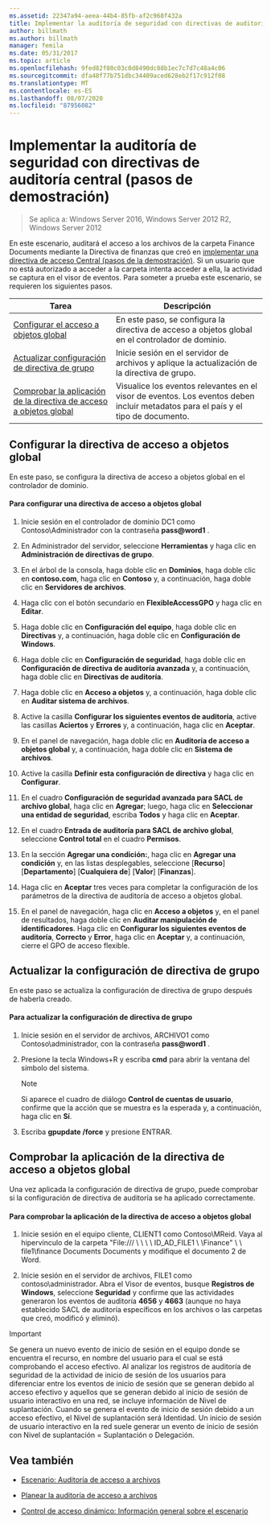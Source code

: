 ```yaml
---
ms.assetid: 22347a94-aeea-44b4-85fb-af2c968f432a
title: Implementar la auditoría de seguridad con directivas de auditoría central (pasos de demostración)
author: billmath
ms.author: billmath
manager: femila
ms.date: 05/31/2017
ms.topic: article
ms.openlocfilehash: 9fed82f80c03c0d8490dc88b1ec7c7d7c48a4c06
ms.sourcegitcommit: dfa48f77b751dbc34409aced628eb2f17c912f08
ms.translationtype: MT
ms.contentlocale: es-ES
ms.lasthandoff: 08/07/2020
ms.locfileid: "87956082"
---
```

# <a name="deploy-security-auditing-with-central-audit-policies-demonstration-steps"></a>Implementar la auditoría de seguridad con directivas de auditoría central (pasos de demostración)

>Se aplica a: Windows Server 2016, Windows Server 2012 R2, Windows Server 2012

En este escenario, auditará el acceso a los archivos de la carpeta Finance Documents mediante la Directiva de finanzas que creó en [implementar una directiva de acceso Central &#40;pasos de la demostración&#41;](Deploy-a-Central-Access-Policy--Demonstration-Steps-.md). Si un usuario que no está autorizado a acceder a la carpeta intenta acceder a ella, la actividad se captura en el visor de eventos.
Para someter a prueba este escenario, se requieren los siguientes pasos.

|Tarea|Descripción|
|--------|---------------|
|[Configurar el acceso a objetos global](Deploy-Security-Auditing-with-Central-Audit-Policies--Demonstration-Steps-.md#BKMK_1)|En este paso, se configura la directiva de acceso a objetos global en el controlador de dominio.|
|[Actualizar configuración de directiva de grupo](Deploy-Security-Auditing-with-Central-Audit-Policies--Demonstration-Steps-.md#BKMK_2)|Inicie sesión en el servidor de archivos y aplique la actualización de la directiva de grupo.|
|[Comprobar la aplicación de la directiva de acceso a objetos global](Deploy-Security-Auditing-with-Central-Audit-Policies--Demonstration-Steps-.md#BKMK_3)|Visualice los eventos relevantes en el visor de eventos. Los eventos deben incluir metadatos para el país y el tipo de documento.|

## <a name="configure-global-object-access-policy"></a><a name="BKMK_1"></a>Configurar la directiva de acceso a objetos global
En este paso, se configura la directiva de acceso a objetos global en el controlador de dominio.

#### <a name="to-configure-a-global-object-access-policy"></a>Para configurar una directiva de acceso a objetos global

1. Inicie sesión en el controlador de dominio DC1 como Contoso\Administrador con la contraseña <strong>pass@word1</strong> .

2. En Administrador del servidor, seleccione **Herramientas** y haga clic en **Administración de directivas de grupo**.

3. En el árbol de la consola, haga doble clic en **Dominios**, haga doble clic en **contoso.com**, haga clic en **Contoso** y, a continuación, haga doble clic en **Servidores de archivos**.

4. Haga clic con el botón secundario en **FlexibleAccessGPO** y haga clic en **Editar**.

5. Haga doble clic en **Configuración del equipo**, haga doble clic en **Directivas** y, a continuación, haga doble clic en **Configuración de Windows**.

6. Haga doble clic en **Configuración de seguridad**, haga doble clic en **Configuración de directiva de auditoría avanzada** y, a continuación, haga doble clic en **Directivas de auditoría**.

7. Haga doble clic en **Acceso a objetos** y, a continuación, haga doble clic en **Auditar sistema de archivos**.

8. Active la casilla **Configurar los siguientes eventos de auditoría**, active las casillas **Aciertos** y **Errores** y, a continuación, haga clic en **Aceptar**.

9. En el panel de navegación, haga doble clic en **Auditoría de acceso a objetos global** y, a continuación, haga doble clic en **Sistema de archivos**.

10. Active la casilla **Definir esta configuración de directiva** y haga clic en **Configurar**.

11. En el cuadro **Configuración de seguridad avanzada para SACL de archivo global**, haga clic en **Agregar**; luego, haga clic en **Seleccionar una entidad de seguridad**, escriba **Todos** y haga clic en **Aceptar**.

12. En el cuadro **Entrada de auditoría para SACL de archivo global**, seleccione **Control total** en el cuadro **Permisos**.

13. En la sección **Agregar una condición:**, haga clic en **Agregar una condición** y, en las listas desplegables, seleccione [**Recurso**] [**Departamento**] [**Cualquiera de**] [**Valor**] [**Finanzas**].

14. Haga clic en **Aceptar** tres veces para completar la configuración de los parámetros de la directiva de auditoría de acceso a objetos global.

15. En el panel de navegación, haga clic en **Acceso a objetos** y, en el panel de resultados, haga doble clic en **Auditar manipulación de identificadores**. Haga clic en **Configurar los siguientes eventos de auditoría**, **Correcto** y **Error**, haga clic en **Aceptar** y, a continuación, cierre el GPO de acceso flexible.

## <a name="update-group-policy-settings"></a><a name="BKMK_2"></a>Actualizar la configuración de directiva de grupo
En este paso se actualiza la configuración de directiva de grupo después de haberla creado.

#### <a name="to-update-group-policy-settings"></a>Para actualizar la configuración de directiva de grupo

1. Inicie sesión en el servidor de archivos, ARCHIVO1 como Contoso\administrador, con la contraseña <strong>pass@word1</strong> .

2. Presione la tecla Windows+R y escriba **cmd** para abrir la ventana del símbolo del sistema.

   > [!NOTE]
   > Si aparece el cuadro de diálogo **Control de cuentas de usuario**, confirme que la acción que se muestra es la esperada y, a continuación, haga clic en **Sí**.

3. Escriba **gpupdate /force** y presione ENTRAR.

## <a name="verify-that-the-global-object-access-policy-has-been-applied"></a><a name="BKMK_3"></a>Comprobar la aplicación de la directiva de acceso a objetos global
Una vez aplicada la configuración de directiva de grupo, puede comprobar si la configuración de directiva de auditoría se ha aplicado correctamente.

#### <a name="to-verify-that-the-global-object-access-policy-has-been-applied"></a>Para comprobar la aplicación de la directiva de acceso a objetos global

1.  Inicie sesión en el equipo cliente, CLIENT1 como Contoso\MReid. Vaya al hipervínculo de la carpeta "File:/// \\ \\ \\ \ ID_AD_FILE1 \\ \Finance" \\ \ file1\finance Documents Documents y modifique el documento 2 de Word.

2.  Inicie sesión en el servidor de archivos, FILE1 como contoso\administrador. Abra el Visor de eventos, busque **Registros de Windows**, seleccione **Seguridad** y confirme que las actividades generaron los eventos de auditoría **4656** y **4663** (aunque no haya establecido SACL de auditoría específicos en los archivos o las carpetas que creó, modificó y eliminó).

> [!IMPORTANT]
> Se genera un nuevo evento de inicio de sesión en el equipo donde se encuentra el recurso, en nombre del usuario para el cual se está comprobando el acceso efectivo. Al analizar los registros de auditoría de seguridad de la actividad de inicio de sesión de los usuarios para diferenciar entre los eventos de inicio de sesión que se generan debido al acceso efectivo y aquellos que se generan debido al inicio de sesión de usuario interactivo en una red, se incluye información de Nivel de suplantación. Cuando se genera el evento de inicio de sesión debido a un acceso efectivo, el Nivel de suplantación será Identidad. Un inicio de sesión de usuario interactivo en la red suele generar un evento de inicio de sesión con Nivel de suplantación = Suplantación o Delegación.

## <a name="see-also"></a><a name="BKMK_Links"></a>Vea también

-   [Escenario: Auditoría de acceso a archivos](Scenario--File-Access-Auditing.md)

-   [Planear la auditoría de acceso a archivos](Plan-for-File-Access-Auditing.md)

-   [Control de acceso dinámico: Información general sobre el escenario](Dynamic-Access-Control--Scenario-Overview.md)


